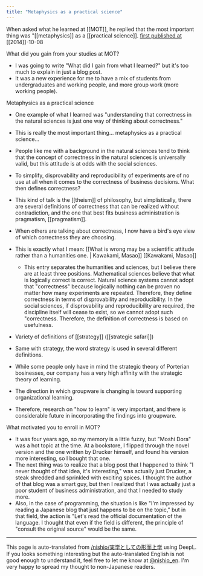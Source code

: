 ```yaml
---
title: "Metaphysics as a practical science"
---
```


When asked what he learned at [[MOT]], he replied that the most important thing was "[[metaphysics]] as a [[practical science]].
[first published at](https://www.facebook.com/photo.php?fbid=10204336308344363&set=a.1175498944176.2027303.1129148772&type=3&theater) [[2014]]-10-08

What did you gain from your studies at MOT?
- I was going to write "What did I gain from what I learned?" but it's too much to explain in just a blog post.
- It was a new experience for me to have a mix of students from undergraduates and working people, and more group work (more working people).

Metaphysics as a practical science
- One example of what I learned was "understanding that correctness in the natural sciences is just one way of thinking about correctness."
- This is really the most important thing... metaphysics as a practical science...
- People like me with a background in the natural sciences tend to think that the concept of correctness in the natural sciences is universally valid, but this attitude is at odds with the social sciences.
- To simplify, disprovability and reproducibility of experiments are of no use at all when it comes to the correctness of business decisions. What then defines correctness?
- This kind of talk is the [[theism]] of philosophy, but simplistically, there are several definitions of correctness that can be realized without contradiction, and the one that best fits business administration is pragmatism, [[pragmatism]].
- When others are talking about correctness, I now have a bird's eye view of which correctness they are choosing.
- This is exactly what I mean: [[What is wrong may be a scientific attitude rather than a humanities one. | Kawakami, Masao]] [[Kawakami, Masao]]
    - This entry separates the humanities and sciences, but I believe there are at least three positions. Mathematical sciences believe that what is logically correct is correct. Natural science systems cannot adopt that "correctness" because logically nothing can be proven no matter how many experiments are repeated. Therefore, they define correctness in terms of disprovability and reproducibility. In the social sciences, if disprovability and reproducibility are required, the discipline itself will cease to exist, so we cannot adopt such "correctness. Therefore, the definition of correctness is based on usefulness.

- Variety of definitions of [[strategy]] ([[strategic safari]])
- Same with strategy, the word strategy is used in several different definitions.
- While some people only have in mind the strategic theory of Porterian bosinesses, our company has a very high affinity with the strategic theory of learning.
- The direction in which groupware is changing is toward supporting organizational learning.
- Therefore, research on "how to learn" is very important, and there is considerable future in incorporating the findings into groupware.


What motivated you to enroll in MOT?
- It was four years ago, so my memory is a little fuzzy, but "Moshi Dora" was a hot topic at the time. At a bookstore, I flipped through the novel version and the one written by Drucker himself, and found his version more interesting, so I bought that one.
- The next thing was to realize that a blog post that I happened to think "I never thought of that idea, it's interesting," was actually just Drucker, a steak shredded and sprinkled with exciting spices. I thought the author of that blog was a smart guy, but then I realized that I was actually just a poor student of business administration, and that I needed to study more.
- Also, in the case of programming, the situation is like "I'm impressed by reading a Japanese blog that just happens to be on the topic," but in that field, the action is "Let's read the official documentation of the language. I thought that even if the field is different, the principle of "consult the original source" would be the same.

---
This page is auto-translated from [/nishio/実学としての形而上学](https://scrapbox.io/nishio/実学としての形而上学) using DeepL. If you looks something interesting but the auto-translated English is not good enough to understand it, feel free to let me know at [@nishio_en](https://twitter.com/nishio_en). I'm very happy to spread my thought to non-Japanese readers.